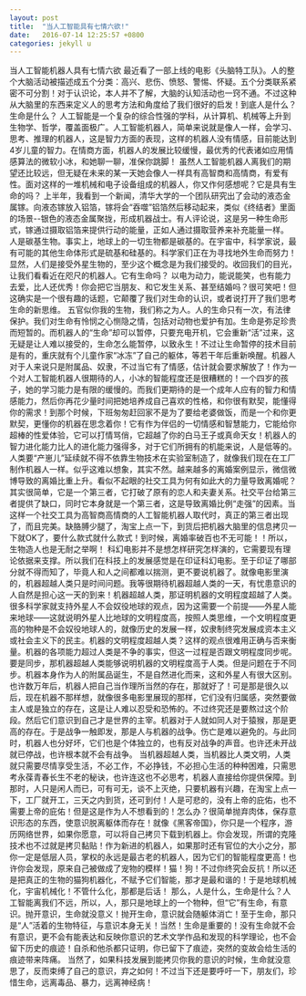 ```yaml
---
layout: post
title:  "当人工智能具有七情六欲!"
date:   2016-07-14 12:25:57 +0800
categories: jekyll u
---
```

当人工智能机器人具有七情六欲
最近看了一部上线的电影《头脑特工队》。人的整个大脑活动被描述成五个分类：高兴、悲伤、愤怒、警惕、怀疑。五个分类联系紧密不可分割！对于认识论，本人并不了解，大脑的认知活动也一窍不通。不过这种从大脑里的东西来定义人的思考方法和角度给了我们很好的启发！到底人是什么？生命是什么？
人工智能是一个复杂的综合性强的学科，从计算机、机械等上升到生物学、哲学，覆盖面极广。人工智能机器人，简单来说就是像人一样，会学习、思考、推理的机器人，这是智力方面的表现，这样的机器人没有情感，目前能达到4岁儿童的智力。在情商方面，机器人的发展比较缓慢，最优秀的代表诸如应用情感算法的微软小冰，和她聊一聊，准保你跳脚！
虽然人工智能机器人离我们的期望还比较远，但无疑在未来的某一天她会像人一样具有高智商和高情商，有爱有性。面对这样的一堆机械和电子设备组成的机器人，你又作何感想呢？它是具有生命的吗？
上半年，我看到一个新闻，清华大学的一个团队研究出了会动的液态金属镓。向液态镓放入铝箔，镓将会“吞噬”铝箔然后移动起来，类似《终结者》里面的场景--银色的液态金属聚拢，形成机器战士。有人评论说，这是另一种生命形式，镓通过摄取铝箔来提供行动的能量，正如人通过摄取营养来补充能量一样。
人是碳基生物。事实上，地球上的一切生物都是碳基的。在宇宙中，科学家说，最有可能的其他生命体形式是硫基和硅基的。科学家们正在为寻找地外生命而努力！
显然，人们是接受外星生物的，至少这个概念是为我们接受的。收回我们的目光，让我们看看近在咫尺的机器人。它有生命吗？
以电为动力，能说能笑，也有能力去爱，比人还优秀！你会把它当朋友、和它发生关系、甚至结婚吗？很可笑吧！但这确实是一个很有趣的话题，它颠覆了我们对生命的认识，或者说打开了我们思考生命的新思维。
五官似你我的生物，我们称之为人。人的生命只有一次，有法律保护。我们对生命有怜悯之心恻隐之情，包括对动物也爱护有加。生命是弥足珍贵而短暂的。而机器人的“生命”却可以暂停，只要充电开机，它会重新“活”过来，这无疑是让人难以接受的，生命怎么能暂停，以致永生！不过让生命暂停的技术目前是有的，重庆就有个儿童作家“冰冻”了自己的躯体，等若干年后重新唤醒。机器人对于人来说只是附属品、奴隶，不过当它有了情感，估计就会要求解放了！作为一个对人工智能机器人很期待的人，小冰的智能程度还是很糟糕的！一个四岁的孩子，她的学习能力是有限的缓慢的。而我们更期待的是一个成年人应有的智力和情感能力，然后你再花少量时间把她培养成自己喜欢的性格，和你很有默契，能懂得你的需求！到那个时候，下班匆匆赶回家不是为了要给老婆做饭，而是一个和你更默契，更懂你的机器在思念着你！它有作为伴侣的一切情感和智慧能力，它能给你超棒的性爱体验，它可以打情骂俏，它超越了你的白马王子或真命天女！机器人的智力进化能力比人的进化能力强得多，对于它们所拥有的机能来说，人是低等的。人类要“产崽儿”延续就不得不依靠生物技术在实验室制造了，就像我们现在在工厂制作机器人一样。似乎这难以想象，其实不然。越来越多的离婚案例显示，微信微博导致的离婚比重上升。看似不起眼的社交工具为何有如此大的力量导致离婚呢？其实很简单，它是一个第三者，它打破了原有的恋人和夫妻关系。社交平台给第三者提供了缺口，同时它本身就是一个第三者，这是导致离婚比例“走强”的因素。当这样一个社交工具为高智商高情商的人工智能机器人取代时，真正的第三者出现了，而且完美。缺胳膊少腿了，淘宝上点一下，到货后把机器大脑里的信息拷贝一下就OK了，要什么款式就什么款式！到时候，离婚率破百也不无可能！！所以，生物造人也是无耐之举啊！
科幻电影并不是想怎样研究怎样演的，它需要现有理论依据来支撑。所以我们在科技上的发展感觉是在印证科幻电影。至于印证了哪部分就不得而知了，毕竟人和人之间都难以揣测，更不要说机器了。就像电影里演的，机器超越人类只是时间问题。我等很期待机器超越人类的一天，有忧患意识的人自然是担心这一天的到来！机器超越人类，那证明机器的文明程度超越了人类。很多科学家就支持外星人不会奴役地球的观点，因为这需要一个前提——外星人能来地球——这就说明外星人比地球的文明程度高，按照人类思维，一个文明程度更高的物种是不会奴役地球人的，就像历史的发展一样，奴隶制终究发展成资本主义或社会主义下的民主。机器的文明程度超越人类？这样的观点很难用正确与否来衡量。机器的各项能力超过人类是不争的事实，但这一过程是否跟文明程度同步呢。要是同步，那机器超越人类能够说明机器的文明程度高于人类。但是问题在于不同步。机器本身作为人的附属品诞生，不是自然进化而来，这和外星人有很大区别。也许数万年后，机器人把自己当作理所当然的存在，那就好了！可是那是很久以后，现在机器不那样想，就像很多电影里展现的那样，它们没有归属感，突然要做主人或是独立的存在，这是让人难以忍受和恐怖的。不过终究还是要熬过这个阶段。然后它们意识到自己才是世界的主宰。机器对于人就如同人对于猿猴，那是更高的存在。于是战争一触即发，那是人与机器的战争。伤亡是难以避免的。与此同时，机器人也分好坏，它们也是个体独立的，也有反对战争的声音。也许还未开战就已停战，也许根本就不会有战争。
当机器超越人类，当机器比人类文明，人类就只需要尽情享受生活，不必工作，不必挣钱，不必担心生活的种种困难，只需思考永葆青春长生不老的秘诀，也许连这也不必思考，机器人直接给你提供保障。到那时，人只是闲人而已，可有可无，谈不上灭绝，只要机器有兴趣，在淘宝上点一下，工厂就开工，三天之内到货，还可到付！人是可悲的，没有上帝的庇佑，也不需要上帝的庇佑！但是这是作为人不想看到的！怎么办？很简单抛弃肉体，保存意识形态的东西，使意识脱离躯体而存在！就像《黑客帝国》，你只是一个程序，游历网络世界，如果你愿意，可以将自己拷贝下载到机器上。你会发现，所谓的克隆技术也不过就是拷贝黏贴！作为新进的机器人，如果那时还有官位的大小之分，那你一定是低层人员，掌权的永远是最古老的机器人，因为它们的智能程度更高！也许你会发现，原来自己被做成了宠物的模样！猫！狗！不过你终究会反抗！所以还是把真正的生物的猫狗机器化，不赋予它们智能，那才是最和谐的！于是地球机械化，宇宙机械化！不管什么化，那都是后话！
那么，人是什么，生命是什么？人工智能离我们不远，所以，人，那只是地球上的一个物种，但“它”有生命，有意识。抛开意识，生命就没意义！抛开生命，意识就会随躯体消亡！至于生命，那只是“人”活着的生物特征，与意识本身无关！当然！生命是重要的！没有生命就不会有意识，更不会有能表达和反映你意识的艺术文学作品和发现的科学理论，也不会留下历史的痕迹！自杀和他杀都只证明，你已留下了痕迹，突然的变故会给生活的痕迹带来阵痛。
当然了，如果科技发展到能拷贝你我的意识的时候，生命就没意思了，反而束缚了自己的意识，弃之如何！不过当下还是要呼吁一下，朋友们，珍惜生命，远离毒品、暴力，远离神经病！